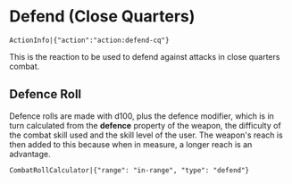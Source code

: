 # Defend (Close Quarters)

`ActionInfo|{"action":"action:defend-cq"}`

This is the reaction to be used to defend against attacks in close quarters combat.

## Defence Roll

Defence rolls are made with d100, plus the defence modifier, which is in turn calculated from the **defence** property of the weapon, the difficulty of the combat skill used and the skill level of the user. The weapon's reach is then added to this because when in measure, a longer reach is an advantage.

`CombatRollCalculator|{"range": "in-range", "type": "defend"}`
